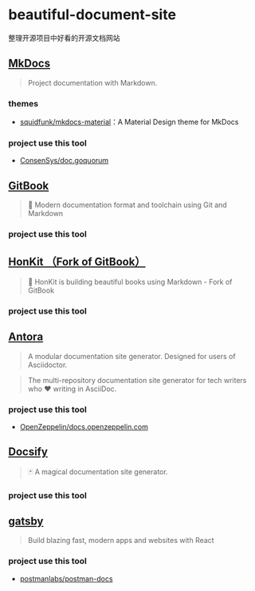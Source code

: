 # beautiful-document-site

整理开源项目中好看的开源文档网站

## [MkDocs](https://github.com/mkdocs/mkdocs)

> Project documentation with Markdown.

### themes

- [squidfunk/mkdocs-material](https://github.com/squidfunk/mkdocs-material)：A Material Design theme for MkDocs

### project use this tool

- [ConsenSys/doc.goquorum](https://github.com/ConsenSys/doc.goquorum)

## [GitBook](https://github.com/GitbookIO/gitbook)

> 📝 Modern documentation format and toolchain using Git and Markdown

### project use this tool



## [HonKit （Fork of GitBook）](https://github.com/honkit/honkit)

> 📖 HonKit is building beautiful books using Markdown - Fork of GitBook

### project use this tool



## [Antora](https://gitlab.com/antora/antora)

> A modular documentation site generator. Designed for users of Asciidoctor.

> The multi-repository documentation site generator for tech writers who ❤️ writing in AsciiDoc.

### project use this tool

- [OpenZeppelin/docs.openzeppelin.com](https://github.com/OpenZeppelin/docs.openzeppelin.com)

## [Docsify](https://github.com/docsifyjs/docsify)

> 🃏 A magical documentation site generator.

### project use this tool

## [gatsby](https://github.com/gatsbyjs/gatsby)

> Build blazing fast, modern apps and websites with React

### project use this tool

- [postmanlabs/postman-docs](https://github.com/postmanlabs/postman-docs)
